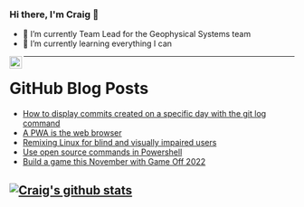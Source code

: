 ### Hi there, I'm Craig 👋

<!--
**CraigTeelFugro/CraigTeelFugro** is a ✨ _special_ ✨ repository because its `README.md` (this file) appears on your GitHub profile.

Here are some ideas to get you started:
-->

- 🔭 I’m currently Team Lead for the Geophysical Systems team
- 🌱 I’m currently learning everything I can

[<img align="left" alt="Craig Teel | LinkedIn" width="22px" src="https://cdn.jsdelivr.net/npm/simple-icons@v3/icons/linkedin.svg" />][linkedin]

---

# GitHub Blog Posts

<!-- BLOG-POST-LIST:START -->
- [How to display commits created on a specific day with the git log command](https://opensource.com/article/22/10/git-log-command)
- [A PWA is the web browser](https://opensource.com/article/22/10/pwa-web-browser)
- [Remixing Linux for blind and visually impaired users](https://opensource.com/article/22/9/linux-visually-impaired-users)
- [Use open source commands in Powershell](https://opensource.com/article/22/10/set-path-powershell)
- [Build a game this November with Game Off 2022](https://github.blog/2022-10-21-build-a-game-this-november-with-game-off-2022/)
<!-- BLOG-POST-LIST:END -->

## [![Craig's github stats](https://github-readme-stats.vercel.app/api?username=craigteelfugro)](https://github.com/anuraghazra/github-readme-stats)


[linkedin]: https://linkedin.com/in/craig-teel-b8786771
